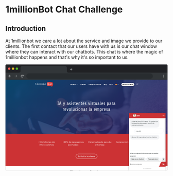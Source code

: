 # 1millionBot Chat Challenge

## Introduction

At 1millionbot we care a lot about the service and image we provide to our clients. The first contact that our users have with us is our chat window where they can interact with our chatbots. This chat is where the magic of 1millionbot happens and that's why it's so important to us.

![Browser Chat Screenshot](./examples/browser-chat-screenshot.png?raw=true)

